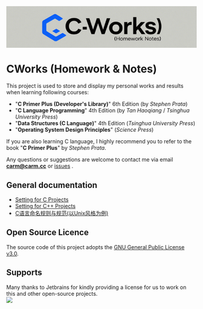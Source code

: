 
<img src=".doc/banner.png" alt="Project Banner" align="middle">


# CWorks (Homework & Notes)

This project is used to store and display my personal works and results
when learning following courses:
- "**C Primer Plus (Developer's Library)**" 6th Edition (by _Stephen Prata_)
- "**C Language Programming**" 4th Edition (by _Tan Haoqiang_ / _Tsinghua University Press_)
- "**Data Structures (C Language)**" 4th Edition  (_Tsinghua University Press_)
- "**Operating System Design Principles**" (_Science Press_)

If you are also learning C language, I highly recommend you to refer to the book "**C Primer Plus**" by _Stephen Prata_.

Any questions or suggestions are welcome to contact me 
via email [**carm@carm.cc**](mailto:carm@carm.cc) or [issues](https://github.com/CarmJos/CWorks/issues/new) .

## General documentation

- [Setting for C Projects](.doc/SETTINGS_C.md)
- [Setting for C++ Projects](.doc/SETTINGS_CPP.md)
- [C语言命名规则与规范(以Unix风格为例)](.doc/NAME_RULES.md)

## Open Source Licence

The source code of this project adopts the [GNU General Public License v3.0](https://opensource.org/licenses/GPL-3.0).

## Supports

Many thanks to Jetbrains for kindly providing a license for us to work on this and other open-source projects.  
[![](https://resources.jetbrains.com/storage/products/company/brand/logos/jb_beam.svg)](https://www.jetbrains.com/?from=https://github.com/CarmJos/CWorks)
